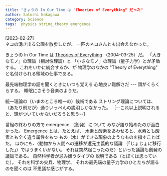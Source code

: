 ```yaml
---
title: "きょうの In Our Time は "Theories of Everything" だった"
author: Satoshi Nakagawa
category: Science
tags:  physics string_theory emergence
---
```


[2023-02-27]  
 ネコの湧き出る公園を散歩したが、
一匹のネコさんとも出会えなかった。

 きょうの In Our Time は
[Theories of Everything](https://www.bbc.co.uk/programmes/p004y24b) （2004-03-25）だ。
「大きなモノ」の理論（相対性理論）と
「小さなモノ」の理論（量子力学）とが矛盾する。
これをいかに統合するか、が
物理学のなかの
"Theory of Everything" と名付けられる領域の仕事である。

 最先端物理学の話を聞くときにいつも覚える
心地良い難解さだ --- 頭がくらくらする。
睡眠にさそう音楽のようだ。

 統一理論の（いまのところ唯一の）候補である
ストリング理論については、
（あたり前だが）通りいっぺんの説明しかなかった。
［--これ以上説明されると、頭がついていかないだろうと思う--］

 番組の終わりの方で emergence （創発）について
みなが語り始めたのが面白かった。
Emergence とは、たとえば、
水素と酸素をあわせると、水素とも酸素とも全く違う属性をもつ
もの（水）ができる現象のようなものを指すことばだ。
ほかにも、〈動物から人間への遷移が還元主義的な議論
（「じょじょに移行した」）ではうまくいかない。
それは突然起こったのだ〉といった議論も創発の議論である。
自然科学者が忌み嫌うタイプの
説明である（とぼくは思っていた）。
それを科学の尖兵、物理学、
それの最先端の量子力学のひとたちが語るのを聞くのは
不思議な感じがする。

